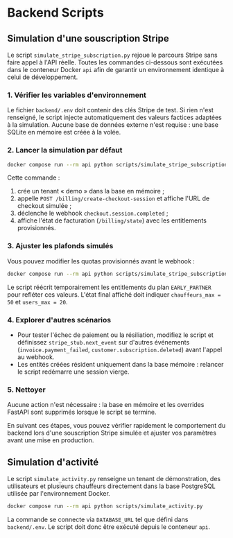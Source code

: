 # Backend Scripts

## Simulation d'une souscription Stripe

Le script `simulate_stripe_subscription.py` rejoue le parcours Stripe sans faire
appel à l'API réelle. Toutes les commandes ci-dessous sont exécutées dans le
conteneur Docker `api` afin de garantir un environnement identique à celui de
développement.

### 1. Vérifier les variables d'environnement

Le fichier `backend/.env` doit contenir des clés Stripe de test. Si rien n'est
renseigné, le script injecte automatiquement des valeurs factices adaptées à la
simulation. Aucune base de données externe n'est requise : une base SQLite en
mémoire est créée à la volée.

### 2. Lancer la simulation par défaut

```bash
docker compose run --rm api python scripts/simulate_stripe_subscription.py --slug demo
```

Cette commande :

1. crée un tenant « demo » dans la base en mémoire ;
2. appelle `POST /billing/create-checkout-session` et affiche l'URL de checkout simulée ;
3. déclenche le webhook `checkout.session.completed` ;
4. affiche l'état de facturation (`/billing/state`) avec les entitlements provisionnés.

### 3. Ajuster les plafonds simulés

Vous pouvez modifier les quotas provisionnés avant le webhook :

```bash
docker compose run --rm api python scripts/simulate_stripe_subscription.py --slug client-x --chauffeurs-max 50 --users-max 20
```

Le script réécrit temporairement les entitlements du plan `EARLY_PARTNER` pour
refléter ces valeurs. L'état final affiché doit indiquer `chauffeurs_max = 50` et
`users_max = 20`.

### 4. Explorer d'autres scénarios

- Pour tester l'échec de paiement ou la résiliation, modifiez le script et
  définissez `stripe_stub.next_event` sur d'autres événements
  (`invoice.payment_failed`, `customer.subscription.deleted`) avant l'appel au
  webhook.
- Les entités créées résident uniquement dans la base mémoire : relancer le
  script redémarre une session vierge.

### 5. Nettoyer

Aucune action n'est nécessaire : la base en mémoire et les overrides FastAPI sont
supprimés lorsque le script se termine.

En suivant ces étapes, vous pouvez vérifier rapidement le comportement du backend
lors d'une souscription Stripe simulée et ajuster vos paramètres avant une mise
en production.

## Simulation d'activité

Le script `simulate_activity.py` renseigne un tenant de démonstration, des
utilisateurs et plusieurs chauffeurs directement dans la base PostgreSQL
utilisée par l'environnement Docker.

```bash
docker compose run --rm api python scripts/simulate_activity.py
```

La commande se connecte via `DATABASE_URL` tel que défini dans `backend/.env`. Le
script doit donc être exécuté depuis le conteneur `api`.
